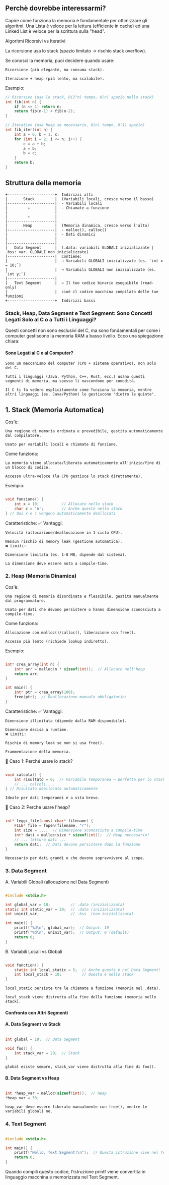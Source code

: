 ## Perchè dovrebbe interessarmi?
Capire come funziona la memoria è fondamentale per ottimizzare gli algoritmi.
Una Lista è veloce per la lettura (efficiente in cache) ed una Linked List è veloce per la scrittura sulla "head".

Algoritmi Ricorsivi vs Iterativi

La ricorsione usa lo stack (spazio limitato → rischio stack overflow).

Se conosci la memoria, puoi decidere quando usare:

    Ricorsione (più elegante, ma consuma stack).

    Iterazione + heap (più lento, ma scalabile).

Esempio:
```c
// Ricorsivo (usa lo stack, O(2^n) tempo, O(n) spazio nello stack)
int fib(int n) {
    if (n <= 1) return n;
    return fib(n-1) + fib(n-2);
}

// Iterativo (usa heap se necessario, O(n) tempo, O(1) spazio)
int fib_iter(int n) {
    int a = 0, b = 1, c;
    for (int i = 2; i <= n; i++) {
        c = a + b;
        a = b;
        b = c;
    }
    return b;
}
```

## Struttura della memoria
```
+---------------------+  Indirizzi alti
|       Stack         |  (Variabili locali, cresce verso il basso)
|---------------------|  - Variabili locali
|         ↓           |  - Chiamate a funzione
|                     |
|         ↑           |
|---------------------|
|       Heap          |  (Memoria dinamica, cresce verso l'alto)
|---------------------|  - malloc(), calloc()
|                     |  - Dati dinamici
|                     |
|---------------------|
|   Data Segment      |  (.data: variabili GLOBALI inizializzate | .bss: var. GLOBALI non inizializzate)
|---------------------|  Contiene:
|                     |  → Variabili GLOBALI inizializzate (es. `int x = 10;`)
|                     |  → Variabili GLOBALI non inizializzate (es. `int y;`)
|---------------------|
|   Text Segment      |  ← Il tuo codice binario eseguibile (read-only)
|                     |  cioè il codice macchina compilato delle tue funzioni
+---------------------+  Indirizzi bassi
```
### Stack, Heap, Data Segment e Text Segment: Sono Concetti Legati Solo al C o a Tutti i Linguaggi?

Questi concetti non sono esclusivi del C, ma sono fondamentali per come i computer gestiscono la memoria RAM a basso livello. Ecco una spiegazione chiara:
#### Sono Legati al C o al Computer?

    Sono un meccanismo del computer (CPU + sistema operativo), non solo del C.

    Tutti i linguaggi (Java, Python, C++, Rust, ecc.) usano questi segmenti di memoria, ma spesso li nascondono per comodità.

    Il C ti fa vedere esplicitamente come funziona la memoria, mentre altri linguaggi (es. Java/Python) lo gestiscono "dietro le quinte".

## 1. Stack (Memoria Automatica)

Cos'è:

    Una regione di memoria ordinata e prevedibile, gestita automaticamente dal compilatore.

    Usato per variabili locali e chiamate di funzione.

Come funziona:

    La memoria viene allocata/liberata automaticamente all'inizio/fine di un blocco di codice.

    Accesso ultra-veloce (la CPU gestisce lo stack direttamente).

Esempio:
```c

void funzione() {
    int x = 10;          // Allocato nello stack
    char c = 'A';        // Anche questo nello stack
} // Qui x e c vengono automaticamente deallocati
```
Caratteristiche:
✅ Vantaggi:

    Velocità (allocazione/deallocazione in 1 ciclo CPU).

    Nessun rischio di memory leak (gestione automatica).
    ❌ Limiti:

    Dimensione limitata (es. 1-8 MB, dipende dal sistema).

    La dimensione deve essere nota a compile-time.

### 2. Heap (Memoria Dinamica)

Cos'è:

    Una regione di memoria disordinata e flessibile, gestita manualmente dal programmatore.

    Usato per dati che devono persistere o hanno dimensione sconosciuta a compile-time.

Come funziona:

    Allocazione con malloc()/calloc(), liberazione con free().

    Accesso più lento (richiede lookup indiretto).

Esempio:
```c

int* crea_array(int n) {
    int* arr = malloc(n * sizeof(int));  // Allocato nell'heap
    return arr;
}

int main() {
    int* ptr = crea_array(100);
    free(ptr);  // Deallocazione manuale obbligatoria!
}
```
Caratteristiche:
✅ Vantaggi:

    Dimensione illimitata (dipende dalla RAM disponibile).

    Dimensione decisa a runtime.
    ❌ Limiti:

    Rischio di memory leak se non si usa free().

    Frammentazione della memoria.


📌 Caso 1: Perché usare lo stack?
```c

void calcola() {
    int risultato = 0;  // Variabile temporanea → perfetta per lo stack
    // ... calcoli ...
} // Risultato deallocato automaticamente
```
    Ideale per dati temporanei e a vita breve.

📌 Caso 2: Perché usare l'heap?
```c

int* leggi_file(const char* filename) {
    FILE* file = fopen(filename, "r");
    int size = ...;  // Dimensione sconosciuta a compile-time
    int* dati = malloc(size * sizeof(int));  // Heap necessario!
    // ... lettura dati ...
    return dati;  // Dati devono persistere dopo la funzione
}
```
    Necessario per dati grandi o che devono sopravvivere al scope.

### 3. Data Segment
A. Variabili Globali (allocazione nel Data Segment)
```c

#include <stdio.h>

int global_var = 10;         // .data (inizializzata)
static int static_var = 20;  // .data (inizializzata)
int uninit_var;              // .bss  (non inizializzata)

int main() {
    printf("%d\n", global_var);  // Output: 10
    printf("%d\n", uninit_var);  // Output: 0 (default)
    return 0;
}
```
B. Variabili Locali vs Globali
```c

void function() {
    static int local_static = 5;  // Anche questa è nel Data Segment!
    int local_stack = 10;         // Questa è nello stack
}
```
    local_static persiste tra le chiamate a funzione (memoria nel .data).

    local_stack viene distrutta alla fine della funzione (memoria nello stack).

#### Confronto con Altri Segmenti
#### A. Data Segment vs Stack
```c

int global = 10;  // Data Segment

void foo() {
    int stack_var = 20;  // Stack
}
```
    global esiste sempre, stack_var viene distrutta alla fine di foo().

#### B. Data Segment vs Heap
```c

int *heap_var = malloc(sizeof(int));  // Heap
*heap_var = 30;
```
    heap_var deve essere liberato manualmente con free(), mentre le variabili globali no.

### 4. Text Segment
```c

#include <stdio.h>

int main() {
    printf("Hello, Text Segment!\n");  // Questa istruzione vive nel Text Segment!
    return 0;
}
```
Quando compili questo codice, l'istruzione printf viene convertita in linguaggio macchina e memorizzata nel Text Segment.